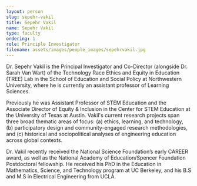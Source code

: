 ```yaml
---
layout: person
slug: sepehr-vakil
title: Sepehr Vakil
name: Sepehr Vakil
type: faculty
ordering: 1
role: Principle Investigator
filename: assets/images/people_images/sepehrvakil.jpg
---
```

Dr. Sepehr Vakil is the Principal Investigator and Co-Director (alongside Dr. Sarah Van Wart) of the Technology Race Ethics and Equity in Education (TREE) Lab in the School of Education and Social Policy at Northwestern University, where he is currently an assistant professor of Learning Sciences. 

Previously he was Assistant Professor of STEM Education and the Associate Director of Equity & Inclusion in the Center for STEM Education at the University of Texas at Austin. Vakil's current research projects span three broad thematic areas of focus: (a) ethics, learning, and technology, (b) participatory design and community-engaged research methodologies, and (c) historical and sociopolitical analyses of engineering education across global contexts. 

Dr. Vakil recently received the National Science Foundation’s early CAREER award, as well as the National Academy of Education/Spencer Foundation Postdoctoral fellowship. He received his PhD in the Education in Mathematics, Science, and Technology program at UC Berkeley, and his B.S and M.S in Electrical Engineering from UCLA.
